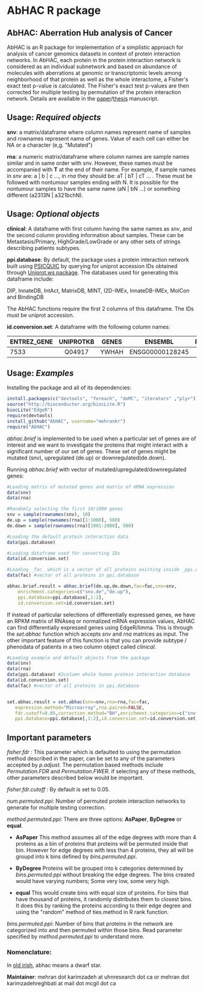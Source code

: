 # AbHAC R package 

## AbHAC: Aberration Hub analysis of Cancer


AbHAC is an R package for implementation of a simplistic approach for analysis of 
cancer genomics datasets in context of protein interaction networks. 
In AbHAC, each protein in the protein interaction network is considered as an individual subnetwork 
and based on abundance of molecules with aberrations at genomic
or transcriptomic levels among neighborhood of that protein as well as the whole interactome, a Fisher's exact test
p-value is calculated. The Fisher's exact test p-values are then corrected for multiple testing
by permutation of the protein interaction network. Details are available in the [paper](http://www.abhac.com/)/[thesis](http://www.abhac.com/) manuscript.



## Usage: _Required objects_

__snv__: a matrix/dataframe where column names represent name of samples
and rownames represent name of genes. Value of each cell can either be NA or a character (e,g. "Mutated")

__rna__: a numeric matrix/dataframe where column names are sample names similar and in same order with snv.
However, these names must be accompanied with __T__ at the end of their name. 
For example, if sample names in _snv_ are: a | b | c ..., in _rna_
they should be: aT | bT | cT ... . These must be followed with nontumour samples ending with N.
It is possible for the nontumour samples to have the same name (aN | bN ...) or something different (a2313N | a321bchN).


## Usage: _Optional objects_

__clinical__: A dataframe with first column having the same names as _snv_, and the second column providing information about samples.
These can be Metastasis/Primary, HighGrade/LowGrade or any other sets of strings describing patients subtypes.


__ppi.database__: By default, the package uses a protein interaction network built using [PSICQUIC](http://www.ebi.ac.uk/Tools/webservices/psicquic/view/main.xhtml) 
by querying for uniprot accession IDs obtained through [Uniprot.ws package](http://www.bioconductor.org/packages/release/bioc/html/UniProt.ws.html).
The databases used for generating this dataframe include:

DIP, InnateDB, IntAct, MatrixDB, MINT, I2D-IMEx, InnateDB-IMEx, MolCon and BindingDB


The AbHAC functions require the first 2 columns of this dataframe. The IDs must be uniprot accession.


__id.conversion.set__: A dataframe with the following column names:

| ENTREZ_GENE | UNIPROTKB | GENES   | ENSEMBL        | REFSEQ_PROTEIN    |
| ----------- |:---------:|:-------:|:--------------:| -----------------:|
| 7533        | Q04917    | YWHAH   |ENSG00000128245 | NP_003396         |



## Usage: _Examples_

Installing the package and all of its dependencies:

```R
install.packages(c("devtools", "foreach", "doMC", "iterators" ,"plyr"))
source("http://bioconductor.org/biocLite.R")
biocLite("EdgeR")
require(devtools)
install_github("AbHAC", username="mehrankr")
require("AbHAC")	
```
_abhac.brief_ is implemented to be used when a particular set of genes are of interest and we
want to investigate the proteins that might interact with a significant number of our set of genes.
These set of genes might be mutated (snv), upregulated (de.up) or downregulated(de.down).

Running _abhac.brief_ with vector of mutated/upregulated/downregulated genes:

```R
#Loading matrix of mutated genes and matrix of mRNA expression
data(snv)
data(rna)

#Randomly selecting the first 10/1000 genes
snv = sample(rownames(snv), 10)
de.up = sample(rownames(rna)[1:1000], 500)
de.down = sample(rownames(rna)[1001:2000], 500)

#Loading the default protein interaction data
data(ppi.database) 

#Loading dataframe used for converting IDs
data(id.conversion.set)

#Loading _fac_ which is a vector of all proteins existing inside _ppi.database_
data(fac) #vector of all proteins in ppi.database

abhac.brief.result = abhac.brief(de.up,de.down,fac=fac,snv=snv,
	enrichment.categories=c("snv.de","de.up"),
	ppi.database=ppi.database[,1:2],
	id.conversion.set=id.conversion.set)
```

If instead of particular selections of differentially expressed genes, we have 
an RPKM matrix of RNAseq or normalized mRNA expression values,
AbHAC can find differentially expressed genes using EdgeR/limma. This is through
the _set.abhac_ function which accepts _snv_ and _rna_ matrices as input.
The other important feature of this function is that you can provide
subtype / phenodata of patients in a two column object called _clinical_.
```R
#Loading example and default objects from the package
data(snv)
data(rna)
data(ppi.database) #2column whole human protein interaction database
data(id.conversion.set)
data(fac) #vector of all proteins in ppi.database


set.abhac.result = set.abhac(snv=snv,rna=rna,fac=fac,
   expression.method="Microarray",rna.paired=FALSE,
   fdr.cutoff=0.05,correction.method="BH",enrichment.categories=c("snv.de","de.up"),
   ppi.database=ppi.database[,1:2],id.conversion.set=id.conversion.set)

```

## Important parameters

_fisher.fdr_ : This parameter which is defaulted to using the permutation method described in the paper,
can be set to any of the parameters accepted by _p.adjust_.
The permutation based methods include _Permutation.FDR_ and _Permutation.FWER_.
if selecting any of these methods, other parameters described below would be important.


_fisher.fdr.cutoff_ : By default is set to 0.05.


_num.permuted.ppi_: Number of permuted protein interaction networks to generate for multiple testing correction.


_method.permuted.ppi_: There are three options: __AsPaper__, __ByDegree__ or __equal__.

* __AsPaper__ This method assumes all of the edge degrees with more than 4 proteins as a bin of proteins that proteins
will be permuted inside that bin. However for edge degrees with less than 4 proteins, they all will be groupd into k
bins defined by _bins.permuted.ppi_.

* __ByDegree__ Proteins will be grouped into k categories determined by _bins.permuted.ppi_ without breaking the edge degrees.
The bins created would have varying numbers; Some very low, some very high.

* __equal__ This would create bins with equal size of proteins. For bins that have thousand of proteins, it randomly distributes them to closest bins. It does this by ranking the proteins according to their edge degree and using the "random" method of ties.method in R rank function.


_bins.permuted.ppi_: Number of bins that proteins in the network are categorized into and then permuted within those bins. Read parameter specified by _method.permuted.ppi_ to understand more.


### Nomenclature:

In [old irish](http://en.wiktionary.org/wiki/abhac), abhac means a dwarf star. 


__Maintainer__: mehran dot karimzadeh at uhnresearch dot ca or mehran dot karimzadehreghbati at mail dot mcgil dot ca

